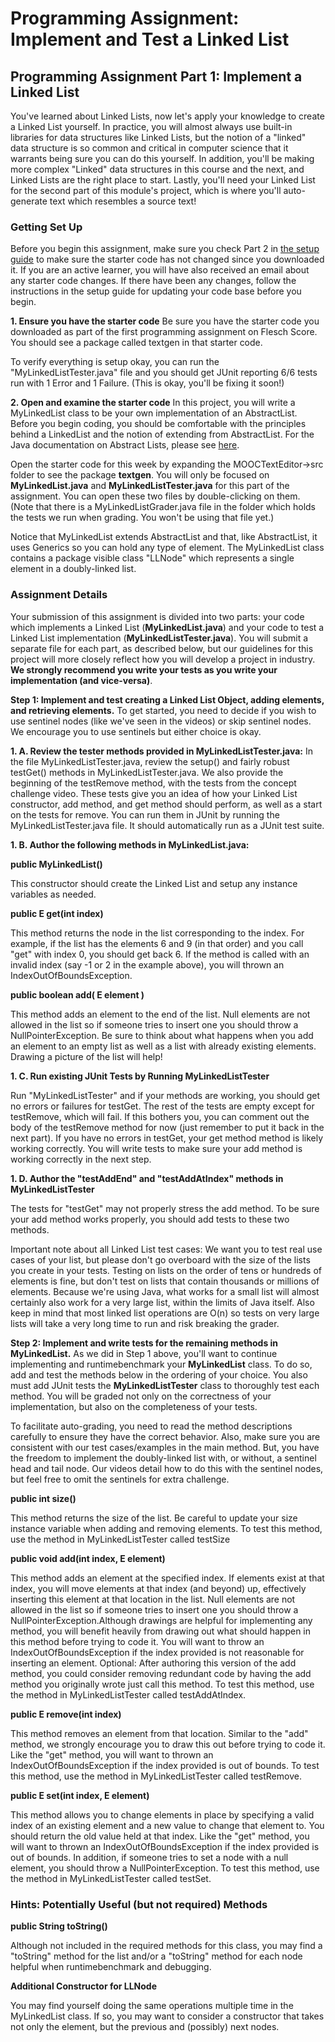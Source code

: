 # Programming Assignment: Implement and Test a Linked List

## Programming Assignment Part 1: Implement a Linked List
You've learned about Linked Lists, now let's apply your knowledge to create a Linked List yourself.  In practice, you will almost always use built-in libraries for data structures like Linked Lists, but the notion of a "linked" data structure is so common and critical in computer science that it warrants being sure you can do this yourself. In addition, you'll be making more complex "Linked" data structures in this course and the next, and Linked Lists are the right place to start.  Lastly, you'll need your Linked List for the second part of this module's project, which is where you'll auto-generate text which resembles a source text!

### Getting Set Up
Before you begin this assignment, make sure you check Part 2 in [the setup guide](https://www.coursera.org/learn/data-structures-optimizing-performance/supplement/amsdH/setting-up-java-eclipse-and-the-starter-code) to make sure the starter code has not changed since you downloaded it. If you are an active learner, you will have also received an email about any starter code changes. If there have been any changes, follow the instructions in the setup guide for updating your code base before you begin.    

__1. Ensure you have the starter code__
Be sure you have the starter code you downloaded as part of the first programming assignment on Flesch Score. You should see a package called textgen in that starter code.

To verify everything is setup okay, you can run the "MyLinkedListTester.java" file and you should get JUnit reporting 6/6 tests run with 1 Error and 1 Failure. (This is okay, you'll be fixing it soon!)

__2. Open and examine the starter code__
In this project, you will write a MyLinkedList class to be your own implementation of an AbstractList.   Before you begin coding, you should be comfortable with the principles behind a LinkedList and the notion of extending from AbstractList.  For the Java documentation on Abstract Lists, please see [here](http://docs.oracle.com/javase/7/docs/api/java/util/AbstractList.html).

Open the starter code for this week by expanding the MOOCTextEditor->src folder to see the package __textgen__. You will only be focused on __MyLinkedList.java__ and __MyLinkedListTester.java__ for this part of the assignment. You can open these two files by double-clicking on them. (Note that there is a MyLinkedListGrader.java file in the folder which holds the tests we run when grading. You won't be using that file yet.)

Notice that MyLinkedList extends AbstractList and that, like AbstractList, it uses Generics so you can hold any type of element. The MyLinkedList class contains a package visible class "LLNode" which represents a single element in a doubly-linked list.

### Assignment Details
Your submission of this assignment is divided into two parts: your code which implements a Linked List (__MyLinkedList.java__) and your code to test a Linked List implementation (__MyLinkedListTester.java__). You will submit a separate file for each part, as described below, but our guidelines for this project will more closely reflect how you will develop a project in industry. __We strongly recommend you write your tests as you write your implementation (and vice-versa)__. 

__Step 1: Implement and test creating a Linked List Object, adding elements, and retrieving elements.__
To get started, you need to decide if you wish to use sentinel nodes (like we've seen in the videos) or skip sentinel nodes. We encourage you to use sentinels but either choice is okay. 

__1. A. Review the tester methods provided in MyLinkedListTester.java:__
In the file MyLinkedListTester.java, review the setup() and fairly robust testGet() methods in MyLinkedListTester.java. We also provide the beginning of the testRemove method, with the tests from the concept challenge video. These tests give you an idea of how your Linked List constructor, add method, and get method should perform, as well as a start on the tests for remove. You can run them in JUnit by running the MyLinkedListTester.java file. It should automatically run as a JUnit test suite.

__1. B. Author the following methods in MyLinkedList.java:__

__public MyLinkedList()__

This constructor should create the Linked List and setup any instance variables as needed.

__public E get(int index)__

This method returns the node in the list corresponding to the index. For example, if the list has the elements 6 and 9 (in that order) and you call "get" with index 0, you should get back 6. If the method is called with an invalid index (say -1 or 2 in the example above), you will thrown an IndexOutOfBoundsException.

__public boolean add( E element )__

This method adds an element to the end of the list. Null elements are not allowed in the list so if someone tries to insert one you should throw a NullPointerException. Be sure to think about what happens when you add an element to an empty list as well as a list with already existing elements. Drawing a picture of the list will help!

__1. C. Run existing JUnit Tests by Running MyLinkedListTester__

Run "MyLinkedListTester" and if your methods are working, you should get no errors or failures for testGet. The rest of the tests are empty except for testRemove, which will fail. If this bothers you, you can comment out the body of the testRemove method for now (just remember to put it back in the next part). If you have no errors in testGet, your get method method is likely working correctly. You will write tests to make sure your add method is working correctly in the next step.  

__1. D. Author the "testAddEnd" and "testAddAtIndex" methods in MyLinkedListTester__

The tests for "testGet" may not properly stress the add method. To be sure your add method works properly, you should add tests to these two methods.

Important note about all Linked List test cases: We want you to test real use cases of your list, but please don't go overboard with the size of the lists you create in your tests. Testing on lists on the order of tens or hundreds of elements is fine, but don't test on lists that contain thousands or millions of elements. Because we're using Java, what works for a small list will almost certainly also work for a very large list, within the limits of Java itself. Also keep in mind that most linked list operations are O(n) so tests on very large lists will take a very long time to run and risk breaking the grader.

__Step 2: Implement and write tests for the remaining methods in MyLinkedList.__
As we did in Step 1 above, you'll want to continue implementing and runtimebenchmark your __MyLinkedList__ class. To do so, add and test the methods below in the ordering of your choice. You also must add JUnit tests the __MyLinkedListTester__ class to thoroughly test each method. You will be graded not only on the correctness of your implementation, but also on the completeness of your tests.

To facilitate auto-grading, you need to read the method descriptions carefully to ensure they have the correct behavior. Also, make sure you are consistent with our test cases/examples in the main method. But, you have the freedom to implement the doubly-linked list with, or without, a sentinel head and tail node. Our videos detail how to do this with the sentinel nodes, but feel free to omit the sentinels for extra challenge.

__public int size()__

This method returns the size of the list. Be careful to update your size instance variable when adding and removing elements. To test this method, use the method in MyLinkedListTester called testSize

__public void add(int index, E element)__

This method adds an element at the specified index. If elements exist at that index, you will move elements at that index (and beyond) up, effectively inserting this element at that location in the list. Null elements are not allowed in the list so if someone tries to insert one you should throw a NullPointerException.Although drawings are helpful for implementing any method, you will benefit heavily from drawing out what should happen in this method before trying to code it. You will want to throw an IndexOutOfBoundsException if the index provided is not reasonable for inserting an element. Optional: After authoring this version of the add method, you could consider removing redundant code by having the add method you originally wrote just call this method. To test this method, use the method in MyLinkedListTester called testAddAtIndex.

__public E remove(int index)__

This method removes an element from that location.  Similar to the "add" method, we strongly encourage you to draw this out before trying to code it. Like the "get" method, you will want to thrown an IndexOutOfBoundsException if the index provided is out of bounds. To test this method, use the method in MyLinkedListTester called testRemove.

__public E set(int index, E element)__

This method allows you to change elements in place by specifying a valid index of an existing element and a new value to change that element to. You should return the old value held at that index. Like the "get" method, you will want to thrown an IndexOutOfBoundsException if the index provided is out of bounds. In addition, if someone tries to set a node with a null element, you should throw a NullPointerException. To test this method, use the method in MyLinkedListTester called testSet.

### Hints: Potentially Useful (but not required) Methods

__public String toString()__

Although not included in the required methods for this class, you may find a "toString" method for the list and/or a "toString" method for each node helpful when runtimebenchmark and debugging.

__Additional Constructor for LLNode__

You may find yourself doing the same operations multiple time in the MyLinkedList class. If so, you may want to consider a constructor that takes not only the element, but the previous and (possibly) next nodes.